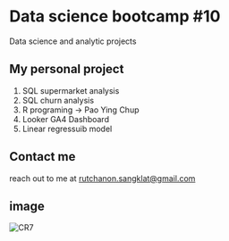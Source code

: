 # Data science bootcamp #10
Data science and analytic projects
## My personal project

1. SQL supermarket analysis
2. SQL churn analysis
3. R programing -> Pao Ying Chup
4. Looker GA4 Dashboard
5. Linear regressuib model

## Contact me
reach out to me at rutchanon.sangklat@gmail.com

## image
![CR7](https://phantom-marca.unidadeditorial.es/f71d8cb97ac59cc42e97619a511a45c1/resize/828/f/jpg/assets/multimedia/imagenes/2022/07/06/16570942482622.jpg)
